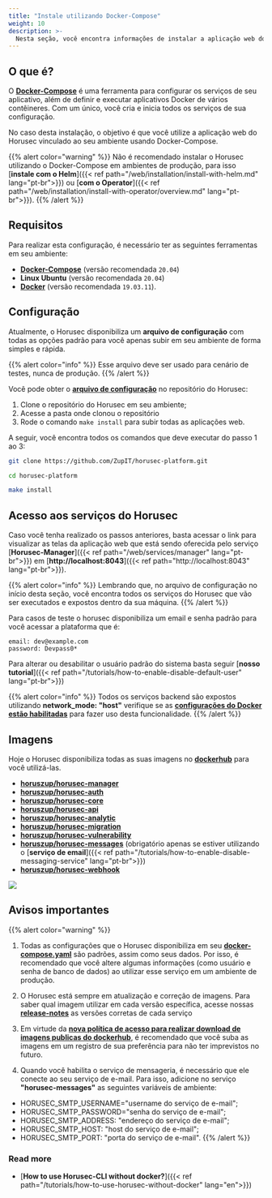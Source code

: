 ```yaml
---
title: "Instale utilizando Docker-Compose"
weight: 10
description: >-
  Nesta seção, você encontra informações de instalar a aplicação web do Horusec utilizando Docker-Compose.
---
```


## **O que é?** 

O [**Docker-Compose**](https://docs.docker.com/compose/) é uma ferramenta para configurar os serviços de seu aplicativo, além de definir e executar aplicativos Docker de vários contêineres. Com um único, você cria e inicia todos os serviços de sua configuração.

No caso desta instalação, o objetivo é que você utilize a aplicação web do Horusec vinculado ao seu ambiente usando Docker-Compose.

{{% alert color="warning" %}} 
Não é recomendado instalar o Horusec utilizando o Docker-Compose em ambientes de produção, para isso [**instale com o Helm**]({{< ref path="/web/installation/install-with-helm.md" lang="pt-br">}}) ou [**com o Operator**]({{< ref path="/web/installation/install-with-operator/overview.md" lang="pt-br">}}).
{{% /alert %}} 


## **Requisitos**

Para realizar esta configuração, é necessário ter as seguintes ferramentas em seu ambiente: 

* [**Docker-Compose**](https://docs.docker.com/compose/install/) (versão recomendada ```20.04```)
* **Linux Ubuntu** (versão recomendada ```20.04```)
* [**Docker**](https://docs.docker.com/get-docker/) (versão recomendada ```19.03.11```).



## **Configuração**

Atualmente, o Horusec disponibiliza um **arquivo de configuração** com todas as opções padrão para você apenas subir em seu ambiente de forma simples e rápida.

{{% alert color="info" %}}
Esse arquivo deve ser usado para cenário de testes, nunca de produção. 
{{% /alert %}}


Você pode obter o [**arquivo de configuração**](https://github.com/ZupIT/horusec-platform/blob/main/deployments/compose/compose.yaml) no repositório do Horusec:

1. Clone o repositório do Horusec em seu ambiente;
2. Acesse a pasta onde clonou o repositório
3. Rode o comando `make install` para subir todas as aplicações web.

A seguir, você encontra todos os comandos que deve executar do passo 1 ao 3:

```bash
git clone https://github.com/ZupIT/horusec-platform.git

cd horusec-platform

make install
```


## **Acesso aos serviços do Horusec**

Caso você tenha realizado os passos anteriores, basta acessar o link para visualizar as telas da aplicação web que está sendo oferecida pelo serviço [**Horusec-Manager**]({{< ref path="/web/services/manager" lang="pt-br">}}) em [**http://localhost:8043**]({{< ref path="http://localhost:8043" lang="pt-br">}}). 


{{% alert color="info" %}}
Lembrando que, no arquivo de configuração no início desta seção, você encontra todos os serviços do Horusec que vão ser executados e expostos dentro da sua máquina.
{{% /alert %}}

Para casos de teste o horusec disponibiliza um email e senha padrão para você acessar a plataforma que é:

```text
email: dev@example.com
password: Devpass0*
```

Para alterar ou desabilitar o usuário padrão do sistema basta seguir [**nosso tutorial**]({{< ref path="/tutorials/how-to-enable-disable-default-user" lang="pt-br">}})

{{% alert color="info" %}}
Todos os serviços backend são expostos utilizando **network_mode: "host"** verifique se as [**configurações do Docker estão habilitadas**](https://docs.docker.com/network/host/) para fazer uso desta funcionalidade.
{{% /alert %}}

## **Imagens**
Hoje o Horusec disponibiliza todas as suas imagens no [**dockerhub**](https://hub.docker.com/u/horuszup) para você utilizá-las.

* [**horuszup/horusec-manager**](https://hub.docker.com/r/horuszup/horusec-manager)
* [**horuszup/horusec-auth**](https://hub.docker.com/r/horuszup/horusec-auth)
* [**horuszup/horusec-core**](https://hub.docker.com/r/horuszup/horusec-core)
* [**horuszup/horusec-api**](https://hub.docker.com/r/horuszup/horusec-api)
* [**horuszup/horusec-analytic**](https://hub.docker.com/r/horuszup/horusec-analytic)
* [**horuszup/horusec-migration**](https://hub.docker.com/r/horuszup/horusec-migration)
* [**horuszup/horusec-vulnerability**](https://hub.docker.com/r/horuszup/horusec-vulnerability)
* [**horuszup/horusec-messages**](https://hub.docker.com/r/horuszup/horusec-messages) (obrigatório apenas se estiver utilizando o [**serviço de email**]({{< ref path="/tutorials/how-to-enable-disable-messaging-service" lang="pt-br">}})
* [**horuszup/horusec-webhook**](https://hub.docker.com/r/horuszup/horusec-webhook)

![](/docs/ptbr/web/installing/docker-compose/0-installing.gif)

## **Avisos importantes**

{{% alert color="warning" %}}
1. Todas as configurações que o Horusec disponibiliza em seu [**docker-compose.yaml**](https://github.com/ZupIT/horusec-platform/blob/main/deployments/compose/compose.yaml) são padrões, assim como seus dados. Por isso, é recomendado que você altere algumas informações (como usuário e senha de banco de dados) ao utilizar esse serviço em um ambiente de produção.


2. O Horusec está sempre em atualização e correção de imagens. Para saber qual imagem utilizar em cada versão específica, acesse nossas [**release-notes**](https://github.com/ZupIT/horusec-platform/releases) as versões corretas de cada serviço

3. Em virtude da [**nova política de acesso para realizar download de imagens publicas do dockerhub**](https://docs.docker.com/docker-hub/download-rate-limit/), é recomendado que você suba as imagens em um registro de sua preferência para não ter imprevistos no futuro.

4. Quando você habilita o serviço de mensageria, é necessário que ele conecte ao seu serviço de e-mail. Para isso, adicione no serviço **"horusec-messages"** as seguintes variáveis de ambiente: 
- HORUSEC_SMTP_USERNAME="username do serviço de e-mail";
- HORUSEC_SMTP_PASSWORD="senha do serviço de e-mail";
- HORUSEC_SMTP_ADDRESS: "endereço do serviço de e-mail";
- HORUSEC_SMTP_HOST: "host do serviço de e-mail";
- HORUSEC_SMTP_PORT: "porta do serviço de e-mail".
{{% /alert %}}



### Read more
- [**How to use Horusec-CLI without docker?**]({{< ref path="/tutorials/how-to-use-horusec-without-docker" lang="en">}})